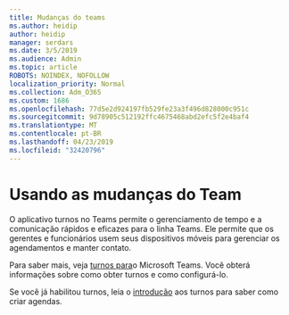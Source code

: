 ```yaml
---
title: Mudanças do teams
ms.author: heidip
author: heidip
manager: serdars
ms.date: 3/5/2019
ms.audience: Admin
ms.topic: article
ROBOTS: NOINDEX, NOFOLLOW
localization_priority: Normal
ms.collection: Adm_O365
ms.custom: 1686
ms.openlocfilehash: 77d5e2d924197fb529fe23a3f496d828000c951c
ms.sourcegitcommit: 9d78905c512192ffc4675468abd2efc5f2e4baf4
ms.translationtype: MT
ms.contentlocale: pt-BR
ms.lasthandoff: 04/23/2019
ms.locfileid: "32420796"
---
```

# <a name="using-teams-shifts"></a>Usando as mudanças do Team

O aplicativo turnos no Teams permite o gerenciamento de tempo e a comunicação rápidos e eficazes para o linha Teams. Ele permite que os gerentes e funcionários usem seus dispositivos móveis para gerenciar os agendamentos e manter contato.

Para saber mais, veja [turnos para](https://docs.microsoft.com/en-us/microsoftteams/expand-teams-across-your-org/shifts-for-teams-landing-page)o Microsoft Teams. Você obterá informações sobre como obter turnos e como configurá-lo.

Se você já habilitou turnos, leia o [introdução](https://support.office.com/en-us/article/get-started-in-shifts-5f3e30d8-1821-4904-be26-c3cd25a497d6) aos turnos para saber como criar agendas.

